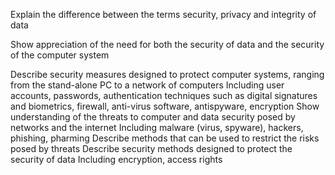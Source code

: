 Explain the difference between the terms security,
privacy and integrity of data

Show appreciation of the need for both the security
of data and the security of the computer system

Describe security measures designed to protect
computer systems, ranging from the stand-alone
PC to a network of computers
	Including user accounts, passwords, authentication techniques such as digital signatures and biometrics, firewall, anti-virus software, antispyware, encryption
Show understanding of the threats to computer and
data security posed by networks and the internet
	Including malware (virus, spyware), hackers,
	phishing, pharming
Describe methods that can be used to restrict the
risks posed by threats
Describe security methods designed to protect the
security of data
	Including encryption, access rights